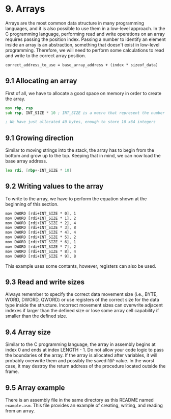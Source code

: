 # 9. Arrays
Arrays are the most common data structure in many programming languages, and it is also possible to use them in a low-level approach. In the C programming language, performing read and write operations on an array requires passing the position index. Passing a number to identify an element inside an array is an abstraction, something that doesn't exist in low-level programming. Therefore, we will need to perform some calculations to read and write to the correct array position.
```txt
correct_address_to_use = base_array_address + (index * sizeof_data)
```


## 9.1 Allocating an array
First of all, we have to allocate a good space on memory in order to create the array.

```asm
mov rbp, rsp
sub rsp, INT_SIZE * 10 ; INT_SIZE is a macro that represent the number 4

; We have just allocated 40 bytes, enough to store 10 x64 integers
```

## 9.1 Growing direction
Similar to moving strings into the stack, the array has to begin from the bottom and grow up to the top. Keeping that in mind, we can now load the base array address.
```asm
lea rdi, [rbp+-INT_SIZE * 10]
```

## 9.2 Writing values to the array
To write to the array, we have to perform the equation shown at the beginning of this section.

```txt
mov DWORD [rdi+INT_SIZE * 0], 1
mov DWORD [rdi+INT_SIZE * 1], 2
mov DWORD [rdi+INT_SIZE * 2], 4
mov DWORD [rdi+INT_SIZE * 3], 8
mov DWORD [rdi+INT_SIZE * 4], 4
mov DWORD [rdi+INT_SIZE * 5], 2
mov DWORD [rdi+INT_SIZE * 6], 1
mov DWORD [rdi+INT_SIZE * 7], 2
mov DWORD [rdi+INT_SIZE * 8], 4
mov DWORD [rdi+INT_SIZE * 9], 8
```
This example uses some contants, however, registers can also be used.


## 9.3 Read and write sizes
Always remember to specify the correct data movement size (i.e., BYTE, WORD, DWORD, QWORD) or use registers of the correct size for the data type inside the structure. Incorrect movement sizes can overwrite adjacent indexes if larger than the defined size or lose some array cell capability if smaller than the defined size.

## 9.4 Array size
Similar to the C programming language, the array in assembly begins at index 0 and ends at index LENGTH - 1. Do not allow your code logic to pass the boundaries of the array. If the array is allocated after variables, it will probably overwrite them and possibly the saved `RBP` value. In the worst case, it may destroy the return address of the procedure located outside the frame.

## 9.5 Array example
There is an assembly file in the same directory as this README named `example.asm`. This file provides an example of creating, writing, and reading from an array.